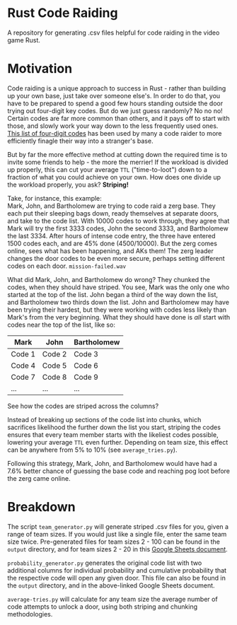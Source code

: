 # Rust Code Raiding

A repository for generating .csv files helpful for code raiding in the video game Rust.

# Motivation

Code raiding is a unique approach to success in Rust - rather than building up your own base, just take over someone 
else's. In order to do that, you have to be prepared to spend a good few hours standing outside the door trying out 
four-digit key codes. But do we just guess randomly? No no no! Certain codes are far more common than others, and it 
pays off to start with those, and slowly work your way down to the less frequently used ones. 
[This list of four-digit codes](https://github.com/danielmiessler/SecLists/blob/master/Passwords/Common-Credentials/four-digit-pin-codes-sorted-by-frequency-withcount.csv) 
has been used by many a code raider to more efficiently finagle their way into a stranger's base.

But by far the more effective method at cutting down the required time is to invite some friends to help - the more the 
merrier! If the workload is divided up properly, this can cut your average `TTL` ("time-to-loot") down to a fraction of 
what you could achieve on your own. How does one divide up the workload properly, you ask? **Striping!**

Take, for instance, this example:<br>
Mark, John, and Bartholomew are trying to code raid a zerg base. They each put their sleeping bags down, ready 
themselves at separate doors, and take to the code list. With 10000 codes to work through, they agree that Mark will try
the first 3333 codes, John the second 3333, and Bartholomew the last 3334. After hours of intense code entry, the three 
have entered 1500 codes each, and are 45% done (4500/10000). But the zerg comes online, sees what has been happening, 
and AKs them! The zerg leader changes the door codes to be even more secure, perhaps setting different codes on 
each door. `mission-failed.wav`

What did Mark, John, and Bartholomew do wrong? They chunked the codes, when they should have striped. You see, Mark was 
the only one who started at the top of the list. John began a third of the way down the list, and Bartholomew two thirds
down the list. John and Bartholomew may have been trying their hardest, but they were working with codes less likely than 
Mark's from the very beginning. What they should have done is _all_ start with codes near the top of the list, like so:

| Mark | John | Bartholomew |
| ------ | ------ | ------ |
| Code 1 | Code 2 | Code 3 |
| Code 4 | Code 5 | Code 6 |
| Code 7 | Code 8 | Code 9 |
| ...    | ...    | ...    |

See how the codes are striped across the columns?

Instead of breaking up sections of the code list into chunks, which sacrifices likelihood the further down the list you 
start, striping the codes ensures that every team member starts with the likeliest codes possible, lowering your average
`TTL` even further. Depending on team size, this effect can be anywhere from 5% to 10% (see `average_tries.py`).

Following this strategy, Mark, John, and Bartholomew would have had a 7.6% better chance of guessing the base code and reaching
pog loot before the zerg came online.

# Breakdown

The script `team_generator.py` will generate striped .csv files for you, given a range of team sizes. If you would just
like a single file, enter the same team size twice. Pre-generated files for team sizes 2 - 100 can be found in the
`output` directory, and for team sizes 2 - 20 in this
[Google Sheets document](https://docs.google.com/spreadsheets/d/10VRfXBZ0gLTXefnJBM9CfOjDZZlOhkBDhS46A3SUcO0/edit?usp=sharing).

`probability_generator.py` generates the original code list with two additional columns for individual probability and
cumulative probability that the respective code will open any given door. This file can also be found in the `output`
directory, and in the above-linked Google Sheets document.

`average-tries.py` will calculate for any team size the average number of code attempts to unlock a door, using both
striping and chunking methodologies.
